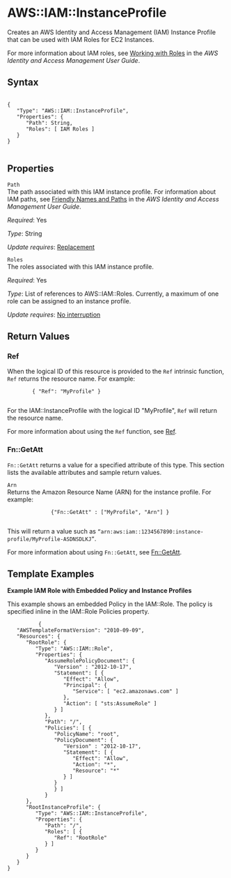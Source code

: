 AWS::IAM::InstanceProfile
=========================

Creates an AWS Identity and Access Management (IAM) Instance Profile that can be used with IAM Roles for EC2 Instances.

For more information about IAM roles, see [Working with Roles](http://docs.aws.amazon.com/IAM/latest/UserGuide/WorkingWithRoles.html) in the *AWS Identity and Access Management User Guide*.

Syntax
------

``` {.programlisting}
      
{
   "Type": "AWS::IAM::InstanceProfile",
   "Properties": {
      "Path": String,
      "Roles": [ IAM Roles ]
   }
}      
    
```

Properties
----------

 `Path`   
The path associated with this IAM instance profile. For information about IAM paths, see [Friendly Names and Paths](http://docs.aws.amazon.com/IAM/latest/UserGuide/Using_Identifiers.html#Identifiers_FriendlyNames) in the *AWS Identity and Access Management User Guide*.

*Required*: Yes

*Type*: String

*Update requires*: [Replacement](using-cfn-updating-stacks-update-behaviors.html#update-replacement)

 `Roles`   
The roles associated with this IAM instance profile.

*Required*: Yes

*Type*: List of references to AWS::IAM::Roles. Currently, a maximum of one role can be assigned to an instance profile.

*Update requires*: [No interruption](using-cfn-updating-stacks-update-behaviors.html#update-no-interrupt)

Return Values
-------------

### Ref

When the logical ID of this resource is provided to the `Ref` intrinsic function, `Ref` returns the resource name. For example:

``` {.programlisting}
        { "Ref": "MyProfile" }
      
```

For the IAM::InstanceProfile with the logical ID "MyProfile", `Ref` will return the resource name.

For more information about using the `Ref` function, see [Ref](intrinsic-function-reference-ref.html "Ref").

### Fn::GetAtt

`Fn::GetAtt` returns a value for a specified attribute of this type. This section lists the available attributes and sample return values.

 `Arn`   
Returns the Amazon Resource Name (ARN) for the instance profile. For example:

``` {.programlisting}
              {"Fn::GetAtt" : ["MyProfile", "Arn"] }
            
```

This will return a value such as `“arn:aws:iam::1234567890:instance-profile/MyProfile-ASDNSDLKJ”`.

For more information about using `Fn::GetAtt`, see [Fn::GetAtt](intrinsic-function-reference-getatt.html "Fn::GetAtt").

Template Examples
-----------------

**Example IAM Role with Embedded Policy and Instance Profiles**

This example shows an embedded Policy in the IAM::Role. The policy is specified inline in the IAM::Role Policies property.

``` {.programlisting}
          {
   "AWSTemplateFormatVersion": "2010-09-09",
   "Resources": {
      "RootRole": {
         "Type": "AWS::IAM::Role",
         "Properties": {
            "AssumeRolePolicyDocument": {
               "Version" : "2012-10-17",
               "Statement": [ {
                  "Effect": "Allow",
                  "Principal": {
                     "Service": [ "ec2.amazonaws.com" ]
                  },
                  "Action": [ "sts:AssumeRole" ]
               } ]
            },
            "Path": "/",
            "Policies": [ {
               "PolicyName": "root",
               "PolicyDocument": {
                  "Version" : "2012-10-17",
                  "Statement": [ {
                     "Effect": "Allow",
                     "Action": "*",
                     "Resource": "*"
                  } ]
               }
               } ]
            }
      },
      "RootInstanceProfile": {
         "Type": "AWS::IAM::InstanceProfile",
         "Properties": {
            "Path": "/",
            "Roles": [ {
               "Ref": "RootRole"
            } ]
         }
      }
   }
}
        
```


